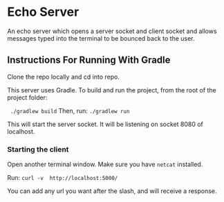
# Echo Server

An echo server which opens a server socket and client socket and allows messages typed into the terminal to be bounced back to the user.

## Instructions For Running With Gradle

Clone the repo locally and cd into repo.

This server uses Gradle. To build and run the project, from the root of the project folder:

` ./gradlew build`
Then, run:
`./gradlew run`

This will start the server socket. It will be listening on socket 8080 of localhost.

### Starting the client

Open another terminal window. Make sure you have `netcat` installed. 

Run:
`curl -v  http://localhost:5000/`

You can add any url you want after the slash, and will receive a response.
